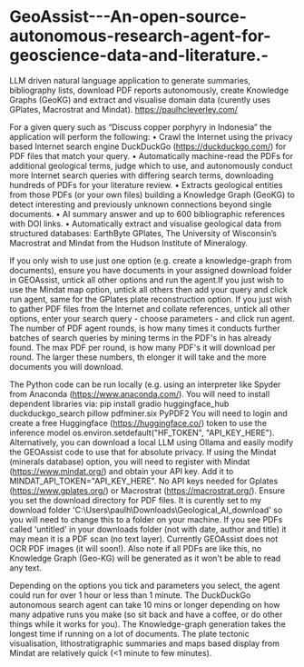 # GeoAssist---An-open-source-autonomous-research-agent-for-geoscience-data-and-literature.-
LLM driven natural language application to generate summaries, bibliography lists, download PDF reports autonomously, create Knowledge Graphs (GeoKG) and extract and visualise domain data (curently uses GPlates, Macrostrat and Mindat). https://paulhcleverley.com/

For a given query such as “Discuss copper porphyry in Indonesia” the application will perform the following:
•	Crawl the Internet using the privacy based Internet search engine DuckDuckGo (https://duckduckgo.com/) for PDF files that match your query.
•	Automatically machine-read the PDFs for additional geological terms, judge which to use, and autonomously conduct more Internet search queries with differing search terms, downloading hundreds of PDFs for your literature review.
•	Extracts geological entities from those PDFs (or your own files) building a Knowledge Graph (GeoKG) to detect interesting and previously unknown connections beyond single documents.
•	AI summary answer and up to 600 bibliographic references with DOI links.
•	Automatically extract and visualise geological data from structured databases: EarthByte GPlates, The University of Wisconsin’s Macrostrat and Mindat from the Hudson Institute of Mineralogy.

If you only wish to use just one option (e.g. create a knowledge-graph from documents), ensure you have documents in your assigned download folder in GEOAssist, untick all other options and run the agent.If you just wish to use the Mindat map option, untick all others then add your query and click run agent, same for the GPlates plate reconstruction option. If you just wish to gather PDF files from the Internet and collate references, untick all other options, enter your search query - choose parameters - and click run agent. The number of PDF agent rounds, is how many times it conducts further batches of search queries by mining terms in the PDF's in has already found. The max PDF per round, is how many PDF's it will download per round. The larger these numbers, th elonger it will take and the more documents you will download.

The Python code can be run locally (e.g. using an interpreter like Spyder from Anaconda (https://www.anaconda.com/). You will need to install dependent libraries via: pip install gradio huggingface_hub duckduckgo_search pillow pdfminer.six PyPDF2
You will need to login and create a free Huggingface (https://huggingface.co/) token to use the inference model os.environ.setdefault("HF_TOKEN", "API_KEY_HERE"). Alternatively, you can download a local LLM using Ollama and easily modify the GEOAssist code to use that for absolute privacy.
If using the Mindat (minerals database) option, you will need to register with Mindat (https://www.mindat.org/) and obtain your API key. Add it to MINDAT_API_TOKEN="API_KEY_HERE". No API keys needed for Gplates (https://www.gplates.org/) or Macrostrat (https://macrostrat.org/).
Ensure you set the download directory for PDF files. It is curently set to my download folder 'C:\Users\paulh\Downloads\Geological_AI_download' so you will need to change this to a folder on your machine.
If you see PDFs called 'untitled' in your downloads folder (not with date, author and title) it may mean it is a PDF scan (no text layer). Currently GEOAssist does not OCR PDF images (it will soon!). Also note if all PDFs are like this, no Knowledge Graph (Geo-KG) will be generated as it won't be able to read any text.

Depending on the options you tick and parameters you select, the agent could run for over 1 hour or less than 1 minute. The DuckDuckGo autonomous search agent can take 10 mins or longer depending on how many adpative runs you make (so sit back and have a coffee, or do other things while it works for you). The Knowledge-graph generation takes the longest time if running on a lot of documents. The plate tectonic visualisation, lithostratigraphic summaries and maps based display from Mindat are relatively quick (<1 minute to few minutes).
